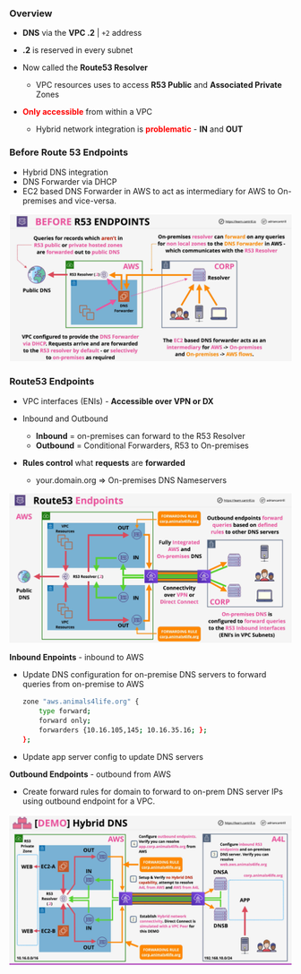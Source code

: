 ### Overview
- **DNS** via the **VPC .2**  | `+2` address
- **.2** is reserved in every subnet 
- Now called the **Route53 Resolver**   
  - VPC resources uses to access **R53 Public** and **Associated Private** Zones

- <span style="color:red;font-weight:bold">Only accessible</span> from within a VPC
  - Hybrid network integration is <span style="color:red;font-weight:bold">problematic</span> - **IN** and **OUT**


### Before Route 53 Endpoints
- Hybrid DNS integration
- DNS Forwarder via DHCP
- EC2 based DNS Forwarder in AWS to act as intermediary for AWS to On-premises and vice-versa. 

![dns-forwarder](dns-forwarder.png)


### Route53 Endpoints
- VPC interfaces (ENIs) - **Accessible over VPN or DX**
- Inbound and Outbound
    - **Inbound** = on-premises can forward to the R53 Resolver
    - **Outbound** = Conditional Forwarders, R53 to On-premises

- **Rules control** what **requests** are **forwarded**
    - your.domain.org => On-premises DNS Nameservers
  
![route53-endpoints](route53-endpoints.png)

**Inbound Enpoints** - inbound to AWS

- Update DNS configuration for on-premise DNS servers to forward queries from on-premise to AWS
    ```bash
    zone "aws.animals4life.org" {
        type forward;
        forward only;
        forwarders {10.16.105,145; 10.16.35.16; };
    };
    ```
- Update app server config to update DNS servers

**Outbound Endpoints** - outbound from AWS

- Create forward rules for domain to forward to on-prem DNS server IPs using outbound endpoint for a VPC.

![hybrid-dns](hybrid-dns.png)
